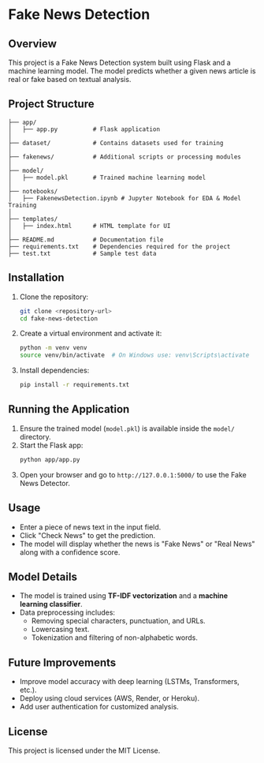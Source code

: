 # Fake News Detection

## Overview
This project is a Fake News Detection system built using Flask and a machine learning model. The model predicts whether a given news article is real or fake based on textual analysis.

## Project Structure
```
├── app/
│   ├── app.py          # Flask application
│
├── dataset/            # Contains datasets used for training
│
├── fakenews/           # Additional scripts or processing modules
│
├── model/
│   ├── model.pkl       # Trained machine learning model
│
├── notebooks/
│   ├── FakenewsDetection.ipynb # Jupyter Notebook for EDA & Model Training
│
├── templates/
│   ├── index.html      # HTML template for UI
│
├── README.md           # Documentation file
├── requirements.txt    # Dependencies required for the project
├── test.txt            # Sample test data
```

## Installation
1. Clone the repository:
   ```sh
   git clone <repository-url>
   cd fake-news-detection
   ```
2. Create a virtual environment and activate it:
   ```sh
   python -m venv venv
   source venv/bin/activate  # On Windows use: venv\Scripts\activate
   ```
3. Install dependencies:
   ```sh
   pip install -r requirements.txt
   ```

## Running the Application
1. Ensure the trained model (`model.pkl`) is available inside the `model/` directory.
2. Start the Flask app:
   ```sh
   python app/app.py
   ```
3. Open your browser and go to `http://127.0.0.1:5000/` to use the Fake News Detector.

## Usage
- Enter a piece of news text in the input field.
- Click "Check News" to get the prediction.
- The model will display whether the news is "Fake News" or "Real News" along with a confidence score.

## Model Details
- The model is trained using **TF-IDF vectorization** and a **machine learning classifier**.
- Data preprocessing includes:
  - Removing special characters, punctuation, and URLs.
  - Lowercasing text.
  - Tokenization and filtering of non-alphabetic words.

## Future Improvements
- Improve model accuracy with deep learning (LSTMs, Transformers, etc.).
- Deploy using cloud services (AWS, Render, or Heroku).
- Add user authentication for customized analysis.

## License
This project is licensed under the MIT License.